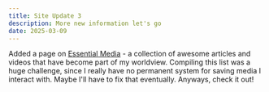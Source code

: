 ```yaml
---
title: Site Update 3
description: More new information let's go
date: 2025-03-09
---
```


Added a page on [Essential Media](/info/essential) - a collection of awesome articles and videos that have become part of my worldview. Compiling this list was a huge challenge, since I really have no permanent system for saving media I interact with. Maybe I'll have to fix that eventually. Anyways, check it out!